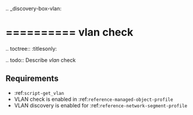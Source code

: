 .. _discovery-box-vlan:

==========
vlan check
==========

.. toctree::
    :titlesonly:

.. todo::
    Describe *vlan* check

Requirements
------------
* :ref:`script-get_vlan`
* VLAN check is enabled in :ref:`reference-managed-object-profile`
* VLAN discovery is enabled for :ref:`reference-network-segment-profile`


